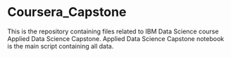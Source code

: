 # Coursera_Capstone
This is the repository containing files related to IBM Data Science course Applied Data Science Capstone.
Applied Data Science Capstone notebook is the main script containing all data.
